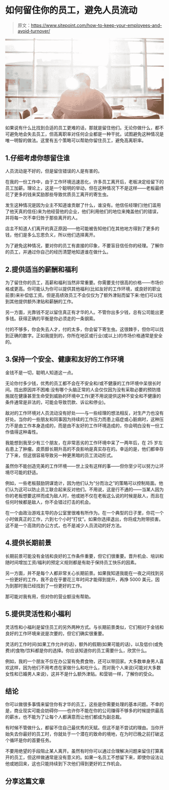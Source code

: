 # 如何留住你的员工，避免人员流动

> 原文：<https://www.sitepoint.com/how-to-keep-your-employees-and-avoid-turnover/>

![How to Keep Your Employees and Avoid Turnover](img/6cc2a91803775457c01ac22dafde22c4.png)

如果说有什么比找到合适的员工更难的话，那就是留住他们。无论你做什么，都不可避免地会失去员工，但高离职率对任何企业都是一种干扰。试图避免这种情况是唯一明智的做法。这里有五个策略可以帮助你留住员工，避免高离职率。

## 1.仔细考虑你想留住谁

人员流动是不好的，但是留住错误的人是有害的。

在我的一份工作中，由于工作环境迅速恶化，许多员工离开后，老板决定给留下的员工加薪。理论上，这是一个聪明的举动，但在这种情况下不是这样——老板最终花了更多的钱来奖励那些导致优质员工离开的寄生虫。

发生这种情况是因为业主不知道谁贡献了什么，谁没有。他信任经理们(他们滥用了他天真的信任)来为他经营他的企业，他们利用他们的地位来掩盖他们的错误，并将每一次不幸归咎于那些离开的人。

店主不知道人们离开的真正原因——他可能被告知他们在其他地方得到了更多的钱，他们是多么忘恩负义，所以他们选择离开。

为了避免这种情况，要对你的员工有直接的印象，不要盲目信任你的经理。了解你的员工，并通过你自己的经历清楚地知道谁在做什么。

## 2.提供适当的薪酬和福利

为了留住你的员工，高薪和福利当然非常重要。你需要支付很高的价格——市场价格或更高。你可能认为你可以提供其他福利(比如友好的工作环境，或良好的职业前景)来补偿低工资。但是高绩效员工不会仅仅为了额外津贴而留下来:他们可以找到其他提供额外津贴和薪酬的工作。

另一方面，光靠钱不足以留住真正有才华的人。不管你出多少钱，总有公司能出更多钱。获得正确的平衡是你必须走的一条钢索。

付的不够多，你会失去人才，付的太多，你会留下寄生虫。这很棘手，但你可以找到正确的数字。正如我提到的，你所在地区或行业(或以上)的市场价格通常是安全的。

## 3.保持一个安全、健康和友好的工作环境

金钱不是一切，聪明人知道这一点。

无论你付多少钱，优秀的员工都不会在不安全和/或不健康的工作环境中呆很长时间。找出原因并不困难:没有哪个头脑正常的人会仅仅因为没有采取必要的预防措施就在健康甚至生命受到威胁的环境中工作(更不用说提供这种不安全和不健康的条件通常是非法的，可能会导致罚款、诉讼和停业)。

敌对的工作环境对人员流动没有好处——与一些经理的想法相反，对生产力也没有好处。当你的一些朋友和同事因为持续的工作压力而患上癌症或心脏病时，这种压力不是由工作本身造成的，而是由不友好的工作环境造成的，你会明白没有一份工作值得这种毒性。

我能想到我至少有三个朋友，在非常恶劣的工作环境中呆了一两年后，在 25 岁左右患上了肿瘤。皮质醇长期升高的不良影响是真实存在的。幸运的是，他们都幸存了下来，但这很容易导致另一种更黑暗的员工流动形式。

虽然你不能创造完美的工作环境——世上没有这样的事——但你至少可以努力让环境尽可能的舒适。

例如，一些老板鼓励阴谋诡计，因为他们认为“分而治之”的策略可以控制局面。他们认为这可以防止员工联合起来反对他们。不用说，这是行不通的——当某人因为你的老板想要这样而成为敌人时，他或她不仅在老板这么说的时候是敌人，而且在任何时候都是敌人，你不会错过打击的机会。

在一个由政治游戏主导的办公室里很难有所作为。在一个典型的日子里，你花一个小时做真正的工作，六到七个小时“打仗”。如果你选择退出，你将成为附带损害。这不是一个高效的办公方式，也不是减少人员流动的好方法。

## 4.提供长期前景

长期前景可能没有金钱和良好的工作条件重要，但它们很重要。晋升机会、培训和随时间增加工资/福利的预定义规则都是有助于保持员工快乐的因素。

另一方面，并不是每个人都非常关心长期前景。如果我知道我能在一夜之间找到另一份更好的工作，我不会在乎要花三年时间才能得到提升，再挣 5000 美元，因为到那时我已经找到了一份更好的工作。

那可能对我有用，但对你的营业额没有帮助。

## 5.提供灵活性和小福利

灵活性和小福利是留住员工的另外两种方式。与长期前景类似，它们相对于金钱和良好的工作环境来说是次要的，但它们确实很重要。

灵活的工作时间(如果工作允许的话)，额外的假期(如果可能的话)，以及低价(或免费)的食物/饮料都是你的选择。你应该知道你的员工需要什么，欣赏什么。

例如，我的一个朋友不仅在办公室有免费食物，还可以带回家。大多数单身男人喜欢这样，因为他们不用考虑在家做什么和吃什么，而对我个人来说(可能对大多数女性和已婚男人来说)，这并不是什么额外津贴。和营销一样，了解你的受众。

## 结论

你可以做很多事情来留住你有才华的员工，这些是你需要处理的基本问题。不幸的是，商业现实可能会妨碍你——也许你不能在你的公司赚得不够多的时候提供最高的薪水，也不能为了让每个人都满意而让他们都成为副总裁。

有时候不管做什么，都留不住自己最优秀的天赋。但这不是不尝试的理由。当你开始失去你最好的员工时，你就处于一个潜在的致命的境地，在为时已晚之前打破这个循环是你的首要任务。

不要用绝望的手段阻止某人离开。虽然有时你可以通过合理解决问题来留住打算离开的员工，但这样做通常是没有意义的。如果一名员工不想留下来，即使你设法让他或她回来，这也只能持续到下次他们得到更好的工作机会。

## 分享这篇文章